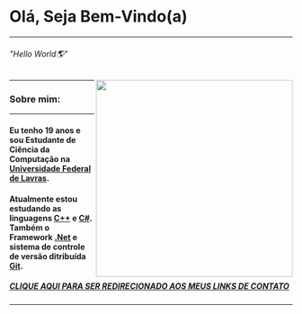 # Olá, Seja Bem-Vindo(a)
---
###### "Hello World🌎"
  
<img align="right" src="https://baltaio.blob.core.windows.net/static/images/dark/home-hero-illustration.svg" width="350"/>
  
---
### Sobre mim:
---
#### Eu tenho 19 anos e sou Estudante de Ciência da Computação na [Universidade Federal de Lavras](https://ufla.br/).

#### Atualmente estou estudando as linguagens [C++](https://docs.microsoft.com/pt-br/cpp/cpp/?view=msvc-160) e [C#](https://docs.microsoft.com/pt-br/dotnet/csharp/). Também o Framework [.Net](https://dotnet.microsoft.com/) e sistema de controle de versão ditribuída [Git](https://git-scm.com/).
  
##### [CLIQUE AQUI PARA SER REDIRECIONADO AOS MEUS LINKS DE CONTATO](https://linktr.ee/david.jc.br)
---
